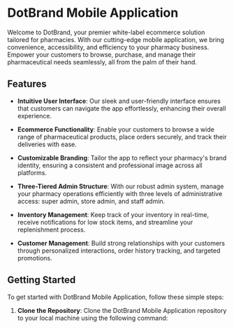 # DotBrand Mobile Application

Welcome to DotBrand, your premier white-label ecommerce solution tailored for pharmacies. With our cutting-edge mobile application, we bring convenience, accessibility, and efficiency to your pharmacy business. Empower your customers to browse, purchase, and manage their pharmaceutical needs seamlessly, all from the palm of their hand.

## Features

- **Intuitive User Interface**: Our sleek and user-friendly interface ensures that customers can navigate the app effortlessly, enhancing their overall experience.

- **Ecommerce Functionality**: Enable your customers to browse a wide range of pharmaceutical products, place orders securely, and track their deliveries with ease.

- **Customizable Branding**: Tailor the app to reflect your pharmacy's brand identity, ensuring a consistent and professional image across all platforms.

- **Three-Tiered Admin Structure**: With our robust admin system, manage your pharmacy operations efficiently with three levels of administrative access: super admin, store admin, and staff admin.

- **Inventory Management**: Keep track of your inventory in real-time, receive notifications for low stock items, and streamline your replenishment process.

- **Customer Management**: Build strong relationships with your customers through personalized interactions, order history tracking, and targeted promotions.

## Getting Started

To get started with DotBrand Mobile Application, follow these simple steps:

1. **Clone the Repository**: Clone the DotBrand Mobile Application repository to your local machine using the following command:

